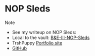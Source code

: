 
# NOP Sleds

> [!Note]
> - See my writeup on NOP Sleds:
> - Local to the vault: [B&E-III-NOP-Sleds](/writeups/B&E-III-NOP-Sleds.md)
> - TrshPuppy [Portfolio site](https://trshpuppy.github.io/portfolio/writeups/nop-sleds)
> - [GitHub](https://github.com/TrshPuppy/obsidian-notes/blob/main/writeups/B%26E-III-NOP-Sleds.md)




